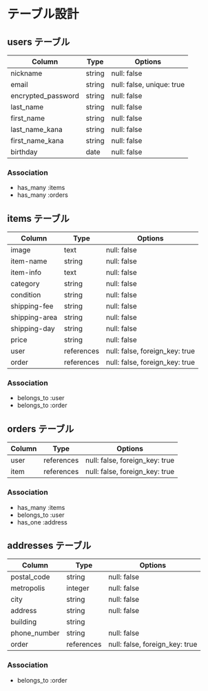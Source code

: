 # テーブル設計

## users テーブル
| Column             | Type   | Options     |
| ------------------ | ------ | ----------- |
| nickname           | string | null: false |
| email              | string | null: false, unique: true |
| encrypted_password | string | null: false |
| last_name          | string | null: false |
| first_name         | string | null: false |
| last_name_kana     | string | null: false |
| first_name_kana    | string | null: false |
| birthday           | date   | null: false |

### Association

- has_many :items
- has_many :orders

## items テーブル

| Column           | Type       | Options                        |
| ---------------- | ---------- | ------------------------------ |
| image            | text       | null: false                    |
| item-name        | string     | null: false                    |
| item-info        | text       | null: false                    |
| category         | string     | null: false                    |
| condition        | string     | null: false                    |
| shipping-fee     | string     | null: false                    | 
| shipping-area    | string     | null: false                    |
| shipping-day     | string     | null: false                    |
| price            | string     | null: false                    |
| user             | references | null: false, foreign_key: true |
| order            | references | null: false, foreign_key: true |

### Association

- belongs_to :user
- belongs_to :order

## orders テーブル
| Column                | Type       | Options                        |
| --------------------- | ---------- | ------------------------------ |
| user                  | references | null: false, foreign_key: true |
| item                  | references | null: false, foreign_key: true |

### Association

- has_many :items
- belongs_to :user
- has_one :address

## addresses テーブル

| Column           | Type       | Options                        |
| ---------------- | ---------- | ------------------------------ |
| postal_code      | string     | null: false                    |
| metropolis       | integer    | null: false                    |
| city             | string     | null: false                    |
| address          | string     | null: false                    |
| building         | string     |                                | 
| phone_number     | string     | null: false                    |
| order            | references | null: false, foreign_key: true |

### Association

- belongs_to :order
